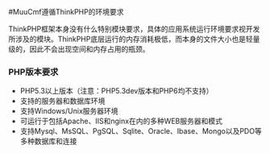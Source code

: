 #MuuCmf遵循ThinkPHP的环境要求

ThinkPHP框架本身没有什么特别模块要求，具体的应用系统运行环境要求视开发所涉及的模块。ThinkPHP底层运行的内存消耗极低，而本身的文件大小也是轻量级的，因此不会出现空间和内存占用的瓶颈。

### PHP版本要求

* PHP5.3以上版本（注意：PHP5.3dev版本和PHP6均不支持）
* 支持的服务器和数据库环境
* 支持Windows/Unix服务器环境
* 可运行于包括Apache、IIS和nginx在内的多种WEB服务器和模式
* 支持Mysql、MsSQL、PgSQL、Sqlite、Oracle、Ibase、Mongo以及PDO等多种数据库和连接